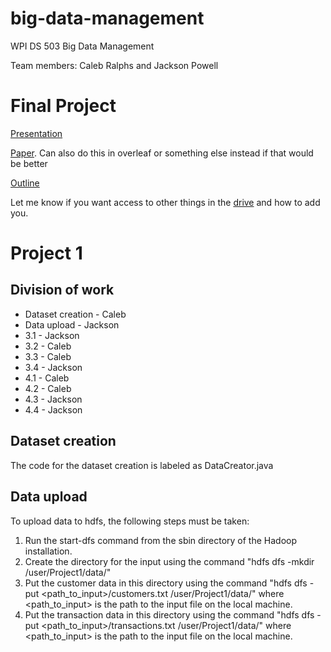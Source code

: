 # big-data-management
WPI DS 503 Big Data Management

Team members: Caleb Ralphs and Jackson Powell

# Final Project
[Presentation](https://docs.google.com/presentation/d/1qz7GlayDgaJBpOZFAaCfGK858vEbPW6C7eO866k40kw/edit?usp=sharing) 

[Paper](https://docs.google.com/document/d/1vigP7jlxrpCSu3ADKbJaTJlrNLefXP8C0SIwiTMrMb0/edit?usp=sharing). Can also do this in overleaf or something else instead if that would be better

[Outline](https://docs.google.com/document/d/1gh4-yBkiSWmnHB__ZdmGeDF7NMSrPK1gdvJ_YZwRUmc/edit?usp=sharing)

Let me know if you want access to other things in the [drive](https://drive.google.com/drive/folders/1skuhBvxhfQCyphL1EggmJORauooZ0tLF?usp=sharing) and how to add you.


# Project 1
## Division of work
* Dataset creation - Caleb
* Data upload - Jackson
* 3.1 - Jackson
* 3.2 - Caleb
* 3.3 - Caleb
* 3.4 - Jackson
* 4.1 - Caleb
* 4.2 - Caleb
* 4.3 - Jackson
* 4.4 - Jackson

## Dataset creation
The code for the dataset creation is labeled as DataCreator.java

## Data upload
To upload data to hdfs, the following steps must be taken:
1. Run the start-dfs command from the sbin directory of the Hadoop installation.
1. Create the directory for the input using the command "hdfs dfs -mkdir /user/Project1/data/"
1. Put the customer data in this directory using the command "hdfs dfs -put <path_to_input>/customers.txt /user/Project1/data/" where <path_to_input> is the path to the input file on the local machine.
1. Put the transaction data in this directory using the command "hdfs dfs -put <path_to_input>/transactions.txt /user/Project1/data/" where <path_to_input> is the path to the input file on the local machine.
